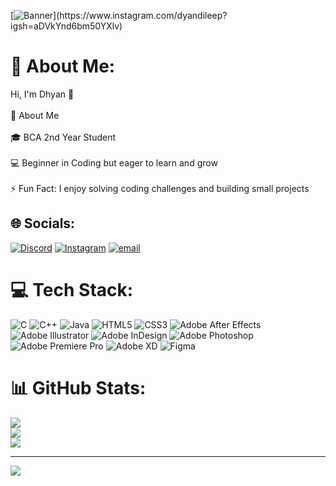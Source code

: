 [![Banner]([https://github.com/user-attachments/assets/93c8bf41-065b-4d30-8373-66cf68248d93](https://github.com/user-attachments/assets/d418b95b-7fd5-4cd1-9a77-378c8c4766da))](https://www.instagram.com/dyandileep?igsh=aDVkYnd6bm50YXlv)
# 💫 About Me:
Hi, I'm Dhyan 👋<br><br>🚀 About Me<br><br>🎓 BCA 2nd Year Student<br><br>💻 Beginner in Coding but eager to learn and grow<br><br>⚡ Fun Fact: I enjoy solving coding challenges and building small projects<br>


## 🌐 Socials:
[![Discord](https://img.shields.io/badge/Discord-%237289DA.svg?logo=discord&logoColor=white)](https://discord.gg/https://discord.gg/VkemsaUq) [![Instagram](https://img.shields.io/badge/Instagram-%23E4405F.svg?logo=Instagram&logoColor=white)](https://instagram.com/dyandileep) [![email](https://img.shields.io/badge/Email-D14836?logo=gmail&logoColor=white)](mailto:dxyan49@gmail.com) 

# 💻 Tech Stack:
![C](https://img.shields.io/badge/c-%2300599C.svg?style=for-the-badge&logo=c&logoColor=white) ![C++](https://img.shields.io/badge/c++-%2300599C.svg?style=for-the-badge&logo=c%2B%2B&logoColor=white) ![Java](https://img.shields.io/badge/java-%23ED8B00.svg?style=for-the-badge&logo=openjdk&logoColor=white) ![HTML5](https://img.shields.io/badge/html5-%23E34F26.svg?style=for-the-badge&logo=html5&logoColor=white) ![CSS3](https://img.shields.io/badge/css3-%231572B6.svg?style=for-the-badge&logo=css3&logoColor=white) ![Adobe After Effects](https://img.shields.io/badge/Adobe%20After%20Effects-9999FF.svg?style=for-the-badge&logo=Adobe%20After%20Effects&logoColor=white) ![Adobe Illustrator](https://img.shields.io/badge/adobe%20illustrator-%23FF9A00.svg?style=for-the-badge&logo=adobe%20illustrator&logoColor=white) ![Adobe InDesign](https://img.shields.io/badge/Adobe%20InDesign-49021F?style=for-the-badge&logo=adobeindesign&logoColor=FF3366) ![Adobe Photoshop](https://img.shields.io/badge/adobe%20photoshop-%2331A8FF.svg?style=for-the-badge&logo=adobe%20photoshop&logoColor=white) ![Adobe Premiere Pro](https://img.shields.io/badge/Adobe%20Premiere%20Pro-9999FF.svg?style=for-the-badge&logo=Adobe%20Premiere%20Pro&logoColor=white) ![Adobe XD](https://img.shields.io/badge/Adobe%20XD-470137?style=for-the-badge&logo=Adobe%20XD&logoColor=#FF61F6) ![Figma](https://img.shields.io/badge/figma-%23F24E1E.svg?style=for-the-badge&logo=figma&logoColor=white)
# 📊 GitHub Stats:
![](https://github-readme-stats.vercel.app/api?username=DhyanDileep&theme=dark&hide_border=false&include_all_commits=false&count_private=false)<br/>
![](https://nirzak-streak-stats.vercel.app/?user=DhyanDileep&theme=dark&hide_border=false)<br/>
![](https://github-readme-stats.vercel.app/api/top-langs/?username=DhyanDileep&theme=dark&hide_border=false&include_all_commits=false&count_private=false&layout=compact)

---
[![](https://visitcount.itsvg.in/api?id=DhyanDileep&icon=0&color=0)](https://visitcount.itsvg.in)

<!-- Proudly created with GPRM ( https://gprm.itsvg.in ) -->
